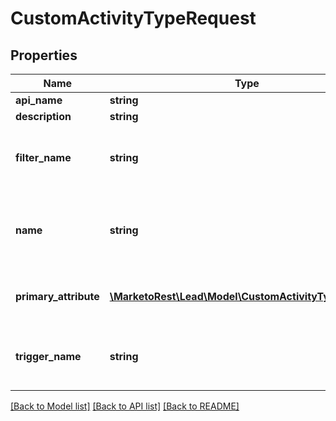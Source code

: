 # CustomActivityTypeRequest

## Properties
Name | Type | Description | Notes
------------ | ------------- | ------------- | -------------
**api_name** | **string** |  | 
**description** | **string** |  | [optional] 
**filter_name** | **string** | Human-readable name of the associated filter | 
**name** | **string** | Human-readable display name of the activity type | 
**primary_attribute** | [**\MarketoRest\Lead\Model\CustomActivityTypeAttribute**](CustomActivityTypeAttribute.md) | Primary attribute of the activity type | 
**trigger_name** | **string** | Human-readable name of the associated trigger | 

[[Back to Model list]](../README.md#documentation-for-models) [[Back to API list]](../README.md#documentation-for-api-endpoints) [[Back to README]](../README.md)



